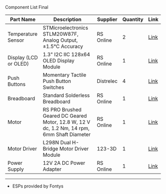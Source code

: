 Component List Final 

| Part Name             | Description                                                                                | Supplier     | Quantity | Link                                                                                                                                                                                              |
| --------------------- | ------------------------------------------------------------------------------------------ | ------------ | -------- | ------------------------------------------------------------------------------------------------------------------------------------------------------------------------------------------------- |
| Temperature Sensor    | STMicroelectronics STLM20W87F, Analog Output, ±1.5°C Accuracy                              | RS Online    | 2        | [Link](https://nl.rs-online.com/web/p/temperature-humidity-sensor-ics/0578825)                                                                                                                    |
| Display (LCD or OLED) | 1.3" I2C IIC 128x64 OLED Display Module                                                    | RS Online    | 1        | [Link](https://nl.rs-online.com/web/p/oled-displays/2543586?gb=s)                                                                                                                                 |                                                                                |
| Push Buttons          | Momentary Tactile Push Button Switches                                                     | Distrelec    | 4        | [Link](https://www.distrelec.nl/en/pushbutton-switch-off-on-1no-panel-mount-black-white-rnd-rnd-210-00656/p/30161233?pos=5&origPos=9&origPageSize=50&track=true&sid=0fX4qR5jRk&itemList=category) |
| Breadboard            | Standard Solderless Breadboard                                                             | RS Online    | 1        | [Link](https://nl.rs-online.com/web/p/breadboards/0122027?gb=s)                                                                                                                                   |
| Motor                 | RS PRO Brushed Geared DC Geared Motor, 12.8 W, 12 V dc, 1.2 Nm, 14 rpm, 6mm Shaft Diameter | RS Online    | 1        | [Link](https://nl.rs-online.com/web/p/stepper-motors/5350467)                                                                                                                                          |
| Motor Driver          | L298N Dual H-Bridge Motor Driver Module                                                    | 123-3D       | 1        | [Link](https://nl.farnell.com/trinamic/tmc2209-silentstepstick/stepper-driver-board-2-ph-motor/dp/3131532)                                                                                                              |                                                                                                                                       |
| Power Supply          | 12V 2A DC Power Adapter                                                                    | RS Online    | 1        | [Link](https://nl.rs-online.com/web/p/ac-dc-adapters/1234870?gb=s)              

___

- ESPs provided by Fontys

